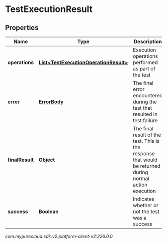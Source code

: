 # TestExecutionResult


## Properties

| Name | Type | Description | Notes |
| ------------ | ------------- | ------------- | ------------- |
| **operations** | [**List&lt;TestExecutionOperationResult&gt;**](TestExecutionOperationResult) | Execution operations performed as part of the test |  [optional] |
| **error** | [**ErrorBody**](ErrorBody) | The final error encountered during the test that resulted in test failure |  [optional] |
| **finalResult** | **Object** | The final result of the test. This is the response that would be returned during normal action execution |  [optional] |
| **success** | **Boolean** | Indicates whether or not the test was a success |  [optional] |




_com.mypurecloud.sdk.v2:platform-client-v2:226.0.0_
